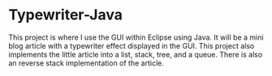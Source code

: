 # Typewriter-Java
This project is where I use the GUI within Eclipse using Java. It will be a mini blog article with a typewriter effect displayed in the GUI.
This project also implements the little article into a list, stack, tree, and a queue. There is also an reverse stack implementation of the article.
